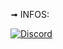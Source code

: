 

➟ INFOS:

[![Discord](https://img.shields.io/badge/Discord-7289DA?style=for-the-badge&logo=discord&logoColor=white)](https://discord.com/users/342028512015941643)
